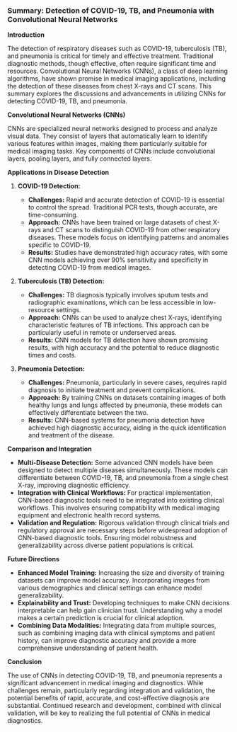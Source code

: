### Summary: Detection of COVID-19, TB, and Pneumonia with Convolutional Neural Networks

**Introduction**

The detection of respiratory diseases such as COVID-19, tuberculosis (TB), and pneumonia is critical for timely and effective treatment. Traditional diagnostic methods, though effective, often require significant time and resources. Convolutional Neural Networks (CNNs), a class of deep learning algorithms, have shown promise in medical imaging applications, including the detection of these diseases from chest X-rays and CT scans. This summary explores the discussions and advancements in utilizing CNNs for detecting COVID-19, TB, and pneumonia.

**Convolutional Neural Networks (CNNs)**

CNNs are specialized neural networks designed to process and analyze visual data. They consist of layers that automatically learn to identify various features within images, making them particularly suitable for medical imaging tasks. Key components of CNNs include convolutional layers, pooling layers, and fully connected layers.

**Applications in Disease Detection**

1. **COVID-19 Detection:**
   - **Challenges:** Rapid and accurate detection of COVID-19 is essential to control the spread. Traditional PCR tests, though accurate, are time-consuming.
   - **Approach:** CNNs have been trained on large datasets of chest X-rays and CT scans to distinguish COVID-19 from other respiratory diseases. These models focus on identifying patterns and anomalies specific to COVID-19.
   - **Results:** Studies have demonstrated high accuracy rates, with some CNN models achieving over 90% sensitivity and specificity in detecting COVID-19 from medical images.

2. **Tuberculosis (TB) Detection:**
   - **Challenges:** TB diagnosis typically involves sputum tests and radiographic examinations, which can be less accessible in low-resource settings.
   - **Approach:** CNNs can be used to analyze chest X-rays, identifying characteristic features of TB infections. This approach can be particularly useful in remote or underserved areas.
   - **Results:** CNN models for TB detection have shown promising results, with high accuracy and the potential to reduce diagnostic times and costs.

3. **Pneumonia Detection:**
   - **Challenges:** Pneumonia, particularly in severe cases, requires rapid diagnosis to initiate treatment and prevent complications.
   - **Approach:** By training CNNs on datasets containing images of both healthy lungs and lungs affected by pneumonia, these models can effectively differentiate between the two.
   - **Results:** CNN-based systems for pneumonia detection have achieved high diagnostic accuracy, aiding in the quick identification and treatment of the disease.

**Comparison and Integration**

- **Multi-Disease Detection:** Some advanced CNN models have been designed to detect multiple diseases simultaneously. These models can differentiate between COVID-19, TB, and pneumonia from a single chest X-ray, improving diagnostic efficiency.
- **Integration with Clinical Workflows:** For practical implementation, CNN-based diagnostic tools need to be integrated into existing clinical workflows. This involves ensuring compatibility with medical imaging equipment and electronic health record systems.
- **Validation and Regulation:** Rigorous validation through clinical trials and regulatory approval are necessary steps before widespread adoption of CNN-based diagnostic tools. Ensuring model robustness and generalizability across diverse patient populations is critical.

**Future Directions**

- **Enhanced Model Training:** Increasing the size and diversity of training datasets can improve model accuracy. Incorporating images from various demographics and clinical settings can enhance model generalizability.
- **Explainability and Trust:** Developing techniques to make CNN decisions interpretable can help gain clinician trust. Understanding why a model makes a certain prediction is crucial for clinical adoption.
- **Combining Data Modalities:** Integrating data from multiple sources, such as combining imaging data with clinical symptoms and patient history, can improve diagnostic accuracy and provide a more comprehensive understanding of patient health.

**Conclusion**

The use of CNNs in detecting COVID-19, TB, and pneumonia represents a significant advancement in medical imaging and diagnostics. While challenges remain, particularly regarding integration and validation, the potential benefits of rapid, accurate, and cost-effective diagnosis are substantial. Continued research and development, combined with clinical validation, will be key to realizing the full potential of CNNs in medical diagnostics.
